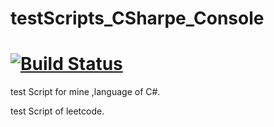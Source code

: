 # testScripts_CSharpe_Console

# [![Build Status](https://dev.azure.com/tao72016/tes_CSharpe_ResourceText/_apis/build/status/LearnEaech.testScripts_CSharpe_Console?branchName=master)](https://dev.azure.com/tao72016/tes_CSharpe_ResourceText/_build/latest?definitionId=7?branchName=master)

test Script for mine ,language of C#.

test Script of leetcode.

